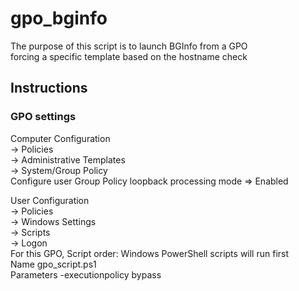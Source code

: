 # gpo_bginfo #
The purpose of this script is to launch BGInfo from a GPO  
forcing a specific template based on the hostname check

## Instructions ##
### GPO settings ###
Computer Configuration  
-> Policies  
-> Administrative Templates  
-> System/Group Policy  
Configure user Group Policy loopback processing mode => Enabled  
  
User Configuration  
-> Policies  
-> Windows Settings  
-> Scripts  
-> Logon  
For this GPO, Script order: Windows PowerShell scripts will run first  
Name        gpo_script.ps1  
Parameters  -executionpolicy bypass  
